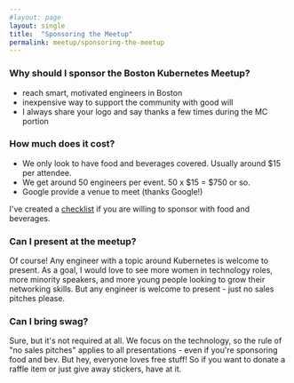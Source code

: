 ```yaml
---
#layout: page
layout: single
title:  "Sponsoring the Meetup"
permalink: meetup/sponsoring-the-meetup
---
```

### Why should I sponsor the Boston Kubernetes Meetup?
- reach smart, motivated engineers in Boston
- inexpensive way to support the community with good will
- I always share your logo and say thanks a few times during the MC portion

### How much does it cost?
- We only look to have food and beverages covered. Usually around $15 per attendee.
- We get around 50 engineers per event. 50 x $15 = $750 or so.
- Google provide a venue to meet (thanks Google!)

I've created a [checklist](/meetup/sponsor-checklist) if you are willing to sponsor with food and beverages.

### Can I present at the meetup?
Of course! Any engineer with a topic around Kubernetes is welcome to present. As a goal, I would love to see more women in technology roles, more minority speakers, and more young people looking to grow their networking skills. But any engineer is welcome to present - just no sales pitches please.

### Can I bring swag?
Sure, but it's not required at all. We focus on the technology, so the rule of "no sales pitches" applies to all presentations - even if you're sponsoring food and bev. But hey, everyone loves free stuff! So if you want to donate a raffle item or just give away stickers, have at it.



